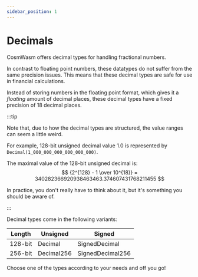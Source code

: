 ```yaml
---
sidebar_position: 1
---
```


# Decimals

CosmWasm offers decimal types for handling fractional numbers.

In contrast to floating point numbers, these datatypes do not suffer from the same precision issues.
This means that these decimal types are safe for use in financial calculations.

Instead of storing numbers in the floating point format, which gives it a _floating_ amount of
decimal places, these decimal types have a fixed precision of 18 decimal places.

:::tip

Note that, due to how the decimal types are structured, the value ranges can seem a little weird.
   
For example, 128-bit unsigned decimal value $1.0$ is represented by `Decimal(1_000_000_000_000_000_000)`.

The maximal value of the 128-bit unsigned decimal is: 
$$
{2^{128} - 1 \over 10^{18}} = 340282366920938463463.374607431768211455
$$

In practice, you don't really have to think about it, but it's something you should be aware of.

:::

Decimal types come in the following variants:

| Length  | Unsigned   | Signed           |
|---------|------------|------------------|
| 128-bit | Decimal    | SignedDecimal    |
| 256-bit | Decimal256 | SignedDecimal256 |

Choose one of the types according to your needs and off you go!
